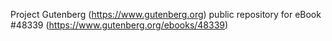 Project Gutenberg (https://www.gutenberg.org) public repository for eBook #48339 (https://www.gutenberg.org/ebooks/48339)
